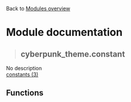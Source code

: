 Back to [Modules overview](https://github.com/pyrustic/cyberpunk-theme/blob/master/docs/modules/README.md)
  
# Module documentation
>## cyberpunk\_theme.constant
No description
<br>
[constants (3)](https://github.com/pyrustic/cyberpunk-theme/blob/master/docs/modules/content/cyberpunk_theme.constant/constants.md)


## Functions

